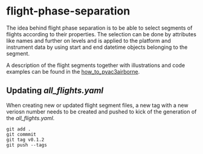 # flight-phase-separation

The idea behind flight phase separation is to be able to select segments of flights according to their properties. The selection can be done by attributes like names and further on levels and is applied to the platform and instrument data by using start and end datetime objects belonging to the segment.


A description of the flight segments together with illustrations and code examples can be found in the [how_to_pyac3airborne](https://igmk.github.io/how_to_pyac3airborne/flight_tracks.html).

## Updating *all_flights.yaml*
When creating new or updated flight segment files, a new tag with a new veriosn number needs to be created and pushed to kick of the generation of the *all_flights.yaml*.

```
git add .
git commmit
git tag v0.1.2
git push --tags
```
